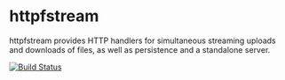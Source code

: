 httpfstream
==========

httpfstream provides HTTP handlers for simultaneous streaming uploads and
downloads of files, as well as persistence and a standalone server.

[![Build Status](https://travis-ci.org/sourcegraph/httpfstream.png?branch=master)](https://travis-ci.org/sourcegraph/httpfstream)
